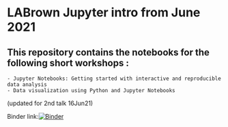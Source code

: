 # LABrown  Jupyter intro from June 2021 

## This repository contains the notebooks for the following short workshops :
    - Jupyter Notebooks: Getting started with interactive and reproducible data analysis 
    - Data visualization using Python and Jupyter Notebooks

(updated for 2nd talk 16Jun21)

Binder link:[![Binder](https://mybinder.org/badge_logo.svg)](https://mybinder.org/v2/gh/LozRiviera/LAB_Intro_Jupyter/HEAD)

